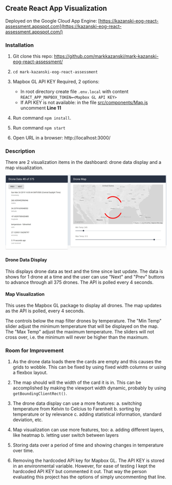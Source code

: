 ## Create React App Visualization

Deployed on the Google Cloud App Engine: [https://kazanski-eog-react-assessment.appspot.com](https://kazanski-eog-react-assessment.appspot.com/)

### Installation

1. Git clone this repo: https://github.com/markkazanski/mark-kazanski-eog-react-assessment/
2. ```cd mark-kazanski-eog-react-assessment```
3. Mapbox GL API KEY Required, 2 options:
   * In root directory create file ```.env.local``` with content ```REACT_APP_MAPBOX_TOKEN=<Mapbox GL API KEY>```
   * If API KEY is not available: in the file [src/components/Map.js](
        src/components/Map.js
      ) uncomment **Line 11**
      
4. Run command ```npm install```. 
5. Run command ```npm start```
6. Open URL in a browser: http://localhost:3000/

### Description

There are 2 visualization items in the dashboard: drone data display and a map visualization.

![Screenshot](public/screenshot.JPG)

#### Drone Data Display

This displays drone data as text and the time since last update. The data is shows for 1 drone at a time and the user can use "Next" and "Prev" buttons to advance through all 375 drones. The API is polled every 4 seconds.

#### Map Visualization

This uses the Mapbox GL package to display all drones. The map updates as the API is polled, every 4 seconds. 

The controls below the map filter drones by temperature. The "Min Temp" slider adjust the minimum temperature that will be displayed on the map. The "Max Temp" adjust the maximum temperature. The sliders will not cross over, i.e. the minimum will never be higher than the maximum.

### Room for Improvement

1. As the drone data loads there the cards are empty and this causes the grids to wobble. This can be fixed by using fixed width columns or using a flexbox layout. 

2. The map should will the width of the card it is in. This can be accomplished by making the viewport width dynamic, probably by using ```getBoundingClientRect()```. 

3. The drone data display can use a more features: 
  a. switching temperature from Kelvin to Celcius to Farenheit
  b. sorting by temperature or by relevance
  c. adding statistical information, standard deviation, etc. 
  
4. Map visualization can use more features, too:
  a. adding different layers, like heatmap 
  b. letting user switch between layers
  
5. Storing data over a period of time and showing changes in temperature over time.

6. Removing the hardcoded API key for Mapbox GL. The API KEY is stored in an environmental variable. However, for ease of testing I kept the hardcoded API KEY but commented it out. That way the person evaluating this project has the options of simply uncommenting that line.
